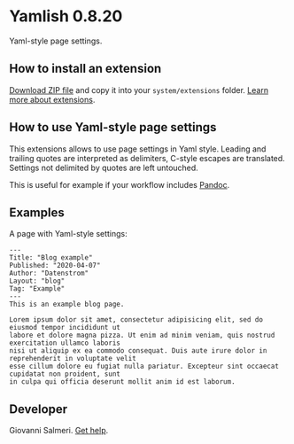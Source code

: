 Yamlish 0.8.20
=================
Yaml-style page settings.

## How to install an extension

[Download ZIP file](https://github.com/GiovanniSalmeri/yellow-yamlish/archive/main.zip) and copy it into your `system/extensions` folder. [Learn more about extensions](https://github.com/annaesvensson/yellow-update).

## How to use Yaml-style page settings

This extensions allows to use page settings in Yaml style. Leading and trailing quotes are interpreted as delimiters, C-style escapes are translated. Settings not delimited by quotes are left untouched.

This is useful for example if your workflow includes [Pandoc](https://pandoc.org/).

## Examples

A page with Yaml-style settings:

```
---
Title: "Blog example"
Published: "2020-04-07"
Author: "Datenstrom"
Layout: "blog"
Tag: "Example"
---
This is an example blog page.

Lorem ipsum dolor sit amet, consectetur adipisicing elit, sed do eiusmod tempor incididunt ut 
labore et dolore magna pizza. Ut enim ad minim veniam, quis nostrud exercitation ullamco laboris 
nisi ut aliquip ex ea commodo consequat. Duis aute irure dolor in reprehenderit in voluptate velit 
esse cillum dolore eu fugiat nulla pariatur. Excepteur sint occaecat cupidatat non proident, sunt 
in culpa qui officia deserunt mollit anim id est laborum.
```

## Developer

Giovanni Salmeri. [Get help](https://datenstrom.se/yellow/help/).
